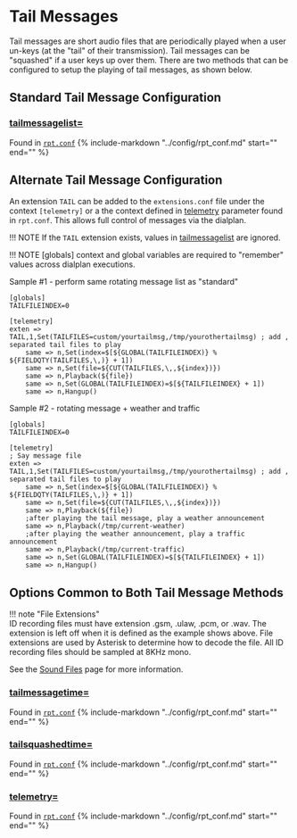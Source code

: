 # Tail Messages
Tail messages are short audio files that are periodically played when a user un-keys (at the "tail" of their transmission). Tail messages can be "squashed" if a user keys up over them.
There are two methods that can be configured to setup the playing of tail messages, as shown below.

## Standard Tail Message Configuration

### [tailmessagelist=](../config/rpt_conf.md#tailmessagelist)
Found in [`rpt.conf`](../config/rpt_conf.md)
{% include-markdown "../config/rpt_conf.md" start="<!-- start:tailmessagelist -->" end="<!-- stop:tailmessagelist -->" %}


## Alternate Tail Message Configuration

An extension `TAIL` can be added to the `extensions.conf` file under the context `[telemetry]` or a the context defined in [telemetry](#telemetry) parameter found in `rpt.conf`.  This allows full control of messages via the dialplan.

!!! NOTE
	If the `TAIL` extension exists, values in [tailmessagelist](#tailmessagelist) are ignored.

!!! NOTE
	[globals] context and global variables are required to "remember" values across dialplan executions.


Sample #1 - perform same rotating message list as "standard"
```
[globals]
TAILFILEINDEX=0

[telemetry]
exten => TAIL,1,Set(TAILFILES=custom/yourtailmsg,/tmp/yourothertailmsg) ; add , separated tail files to play
	same => n,Set(index=$[${GLOBAL(TAILFILEINDEX)} % ${FIELDQTY(TAILFILES,\,)} + 1])
	same => n,Set(file=${CUT(TAILFILES,\,,${index})})
	same => n,Playback(${file})
	same => n,Set(GLOBAL(TAILFILEINDEX)=$[${TAILFILEINDEX} + 1]) 
    same => n,Hangup() 
```

Sample #2 - rotating message + weather and traffic
```
[globals]
TAILFILEINDEX=0

[telemetry]
; Say message file
exten => TAIL,1,Set(TAILFILES=custom/yourtailmsg,/tmp/yourothertailmsg) ; add , separated tail files to play
	same => n,Set(index=$[${GLOBAL(TAILFILEINDEX)} % ${FIELDQTY(TAILFILES,\,)} + 1])
	same => n,Set(file=${CUT(TAILFILES,\,,${index})})
	same => n,Playback(${file})
 	;after playing the tail message, play a weather announcement
  	same => n,Playback(/tmp/current-weather)
  	;after playing the weather announcement, play a traffic announcement
  	same => n,Playback(/tmp/current-traffic)
	same => n,Set(GLOBAL(TAILFILEINDEX)=$[${TAILFILEINDEX} + 1]) 
  	same => n,Hangup()
```

## Options Common to Both Tail Message Methods

!!! note
	"File Extensions"<br>
	ID recording files must have extension .gsm, .ulaw, .pcm, or .wav. The extension is left off when it is defined as the example shows above. File extensions are used by Asterisk to determine how to decode the file. All ID recording files should be sampled at 8KHz mono.

See the [Sound Files](../adv-topics/soundfiles.md) page for more information.

### [tailmessagetime=](../config/rpt_conf.md#tailmessagetime)
Found in [`rpt.conf`](../config/rpt_conf.md)
{% include-markdown "../config/rpt_conf.md" start="<!-- start:tailmessagetime -->" end="<!-- stop:tailmessagetime -->" %}

### [tailsquashedtime=](../config/rpt_conf.md#tailsquashedtime)
Found in [`rpt.conf`](../config/rpt_conf.md)
{% include-markdown "../config/rpt_conf.md" start="<!-- start:tailsquashedtime -->" end="<!-- stop:tailsquashedtime -->" %}

### [telemetry=](../config/rpt_conf.md#telemetry)
Found in [`rpt.conf`](../config/rpt_conf.md)
{% include-markdown "../config/rpt_conf.md" start="<!-- start:telemetry -->" end="<!-- stop:telemetry -->" %}

